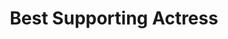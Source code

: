 ---
title: "Best Supporting Actress"
edition: 2011
winner: Jessica Chastain
kind: "actor"
films: [tree-of-life.md, the-help.md]
image: https://m.media-amazon.com/images/M/MV5BNTE4NjI5NDY5OF5BMl5BanBnXkFtZTcwODIwMzcxNQ@@._V1_.jpg
type: award
weight: 7
---